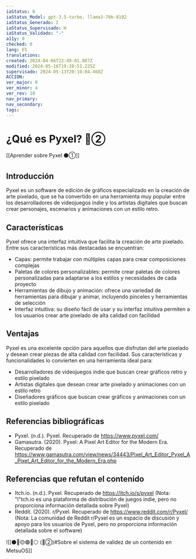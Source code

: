 ```yaml
---
iaStatus: 8
iaStatus_Model: gpt-3.5-turbo, llama3-70b-8192
iaStatus_Generado: I
iaStatus_Supervisado: H
iaStatus_Validado: "-"
a11y: 0
checked: 0
lang: ES
translations: 
created: 2024-04-06T23:49:01.007Z
modified: 2024-05-16T19:20:51.225Z
supervisado: 2024-05-13T20:10:04.468Z
ACCION: 
ver_major: 0
ver_minor: 4
ver_rev: 10
nav_primary: 
nav_secondary: 
tags:
---
```

# ¿Qué es Pyxel?  🔴②

[[Aprender sobre Pyxel  ⚫①]]

## Introducción

Pyxel es un software de edición de gráficos especializado en la creación de arte pixelado, que se ha convertido en una herramienta muy popular entre los desarrolladores de videojuegos indie y los artistas digitales que buscan crear personajes, escenarios y animaciones con un estilo retro.

## Características

Pyxel ofrece una interfaz intuitiva que facilita la creación de arte pixelado. Entre sus características más destacadas se encuentran:

- Capas: permite trabajar con múltiples capas para crear composiciones complejas
- Paletas de colores personalizables: permite crear paletas de colores personalizadas para adaptarse a los estilos y necesidades de cada proyecto
- Herramientas de dibujo y animación: ofrece una variedad de herramientas para dibujar y animar, incluyendo pinceles y herramientas de selección
- Interfaz intuitiva: su diseño fácil de usar y su interfaz intuitiva permiten a los usuarios crear arte pixelado de alta calidad con facilidad

## Ventajas

Pyxel es una excelente opción para aquellos que disfrutan del arte pixelado y desean crear piezas de alta calidad con facilidad. Sus características y funcionalidades lo convierten en una herramienta ideal para:

- Desarrolladores de videojuegos indie que buscan crear gráficos retro y estilo pixelado
- Artistas digitales que desean crear arte pixelado y animaciones con un estilo retro
- Diseñadores gráficos que buscan crear gráficos y animaciones con un estilo pixelado

## Referencias bibliográficas

- Pyxel. (n.d.). Pyxel. Recuperado de <https://www.pyxel.com/>
- Gamasutra. (2020). Pyxel: A Pixel Art Editor for the Modern Era. Recuperado de <https://www.gamasutra.com/view/news/34443/Pixel_Art_Editor_Pyxel_A_Pixel_Art_Editor_for_the_Modern_Era.php>

## Referencias que refutan el contenido

- Itch.io. (n.d.). Pyxel. Recuperado de <https://itch.io/s/pyxel> (Nota: "I"tch.io es una plataforma de distribución de juegos indie, pero no proporciona información detallada sobre Pyxel)
- Reddit. (2020). r/Pyxel. Recuperado de <https://www.reddit.com/r/Pyxel/> (Nota: La comunidad de Reddit r/Pyxel es un espacio de discusión y apoyo para los usuarios de Pyxel, pero no proporciona información detallada sobre el software)

![[⚫🔴🟡🟢🔵⚪ (🔴②)#Sobre el sistema de validez de un contenido en MetsuOS]]